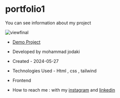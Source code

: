 ﻿# portfolio1
You can see information about my project

![viewfinal](https://private-user-images.githubusercontent.com/154656255/334705010-098ed70b-8f26-434b-83fa-7fec5450d04b.png?jwt=eyJhbGciOiJIUzI1NiIsInR5cCI6IkpXVCJ9.eyJpc3MiOiJnaXRodWIuY29tIiwiYXVkIjoicmF3LmdpdGh1YnVzZXJjb250ZW50LmNvbSIsImtleSI6ImtleTUiLCJleHAiOjE3MTY5Njg5NTksIm5iZiI6MTcxNjk2ODY1OSwicGF0aCI6Ii8xNTQ2NTYyNTUvMzM0NzA1MDEwLTA5OGVkNzBiLThmMjYtNDM0Yi04M2ZhLTdmZWM1NDUwZDA0Yi5wbmc_WC1BbXotQWxnb3JpdGhtPUFXUzQtSE1BQy1TSEEyNTYmWC1BbXotQ3JlZGVudGlhbD1BS0lBVkNPRFlMU0E1M1BRSzRaQSUyRjIwMjQwNTI5JTJGdXMtZWFzdC0xJTJGczMlMkZhd3M0X3JlcXVlc3QmWC1BbXotRGF0ZT0yMDI0MDUyOVQwNzQ0MTlaJlgtQW16LUV4cGlyZXM9MzAwJlgtQW16LVNpZ25hdHVyZT0wOGY5N2MwYTUwNzlhMjRjZTY3NjVkNTJjNTdjODNmZjdiYzI1OTM3MzQ0NzNkYTNmMWFhMGE2Y2U2M2VlMWQxJlgtQW16LVNpZ25lZEhlYWRlcnM9aG9zdCZhY3Rvcl9pZD0wJmtleV9pZD0wJnJlcG9faWQ9MCJ9.53qRtddPfxgHeHAGWj_Ly1p4SJYwfUs_kK-YqvAev98)

- [Demo Project](https://mohammadjodaki.github.io/portfolio1/)

- Developed by mohammad jodaki

- Created - 2024-05-27

- Technologies Used - Html , css , tailwind

- Frontend

- How to reach me : with my [instagram](https://www.instagram.com/mohammad_jodaki_web) and [linkedin](https://www.linkedin.com/in/mohammad-jodakian/)
